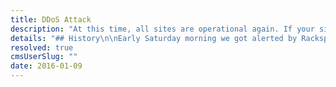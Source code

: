 ```yaml
---
title: DDoS Attack
description: "At this time, all sites are operational again. If your site is using an A record on an apex domain rather than the recommended CNAME setup, you may find it useful to refer to our post [This Weekend's DDoS attack and What's in a (C)Name?](https://www.netlify.com/blog/2016/01/12/ddos-attacks-and-dns-records).\n\n "
details: "## History\n\nEarly Saturday morning we got alerted by Rackspace that a major DDoS attack was hitting our main load balancer in their Chicago data center.\n\nThe DDoS attack was a large, mostly UDP based, volumetric attack sending more than 40GB/s of sustained traffic and overwhelming the network switch in front of the balancer.\n\nFortunately, the large majority of netlify sites kept working without any interruption of service as our system automatically detected the attack and started routing traffic away from Rackspace’s Chicago data center.\n\nHowever, a small number of sites were affected and down from this. They differed from the rest by how their DNS was setup and they were primarily sites that were using the root domain as their canonical domain, rather than prefixing their site with www.\n\nAs soon as we detected the problem, we tried to identify all sites affected by the DDoS attack and sent out instructions on how to mitigate this by changing a DNS record and directed them to the netlify docs that recommends a C-name setup as this prevents downtime from exactly this type of attack.\n\n"
resolved: true
cmsUserSlug: ""
date: 2016-01-09 
---
```


